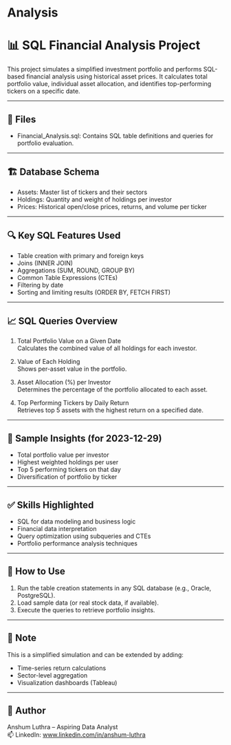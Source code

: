 # Analysis
# 📊 SQL Financial Analysis Project

This project simulates a simplified investment portfolio and performs SQL-based financial analysis using historical asset prices. It calculates total portfolio value, individual asset allocation, and identifies top-performing tickers on a specific date.

---

## 📁 Files

- Financial_Analysis.sql: Contains SQL table definitions and queries for portfolio evaluation.

---

## 🏗️ Database Schema

- Assets: Master list of tickers and their sectors  
- Holdings: Quantity and weight of holdings per investor  
- Prices: Historical open/close prices, returns, and volume per ticker

---

## 🔍 Key SQL Features Used

- Table creation with primary and foreign keys  
- Joins (INNER JOIN)  
- Aggregations (SUM, ROUND, GROUP BY)  
- Common Table Expressions (CTEs)  
- Filtering by date  
- Sorting and limiting results (ORDER BY, FETCH FIRST)

---

## 📈 SQL Queries Overview

1. Total Portfolio Value on a Given Date  
   Calculates the combined value of all holdings for each investor.

2. Value of Each Holding  
   Shows per-asset value in the portfolio.

3. Asset Allocation (%) per Investor  
   Determines the percentage of the portfolio allocated to each asset.

4. Top Performing Tickers by Daily Return  
   Retrieves top 5 assets with the highest return on a specified date.

---

## 🧠 Sample Insights (for 2023-12-29)

- Total portfolio value per investor  
- Highest weighted holdings per user  
- Top 5 performing tickers on that day  
- Diversification of portfolio by ticker

---

## ✅ Skills Highlighted

- SQL for data modeling and business logic  
- Financial data interpretation  
- Query optimization using subqueries and CTEs  
- Portfolio performance analysis techniques

---

## 🚀 How to Use

1. Run the table creation statements in any SQL database (e.g., Oracle, PostgreSQL).
2. Load sample data (or real stock data, if available).
3. Execute the queries to retrieve portfolio insights.

---

## 📌 Note

This is a simplified simulation and can be extended by adding:
- Time-series return calculations  
- Sector-level aggregation  
- Visualization dashboards (Tableau)

---

## 👤 Author

Anshum Luthra – Aspiring Data Analyst  
📫 LinkedIn: www.linkedin.com/in/anshum-luthra
